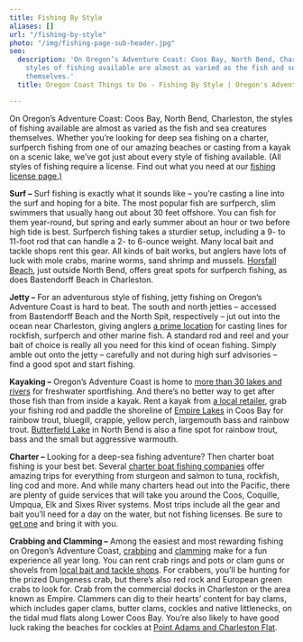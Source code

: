 ```yaml
---
title: Fishing By Style
aliases: []
url: "/fishing-by-style"
photo: "/img/fishing-page-sub-header.jpg"
seo:
  description: 'On Oregon’s Adventure Coast: Coos Bay, North Bend, Charleston, the
    styles of fishing available are almost as varied as the fish and sea creatures
    themselves.'
  title: Oregon Coast Things to Do - Fishing By Style | Oregon's Adventure Coast

---
```

On Oregon’s Adventure Coast: Coos Bay, North Bend, Charleston, the styles of fishing available are almost as varied as the fish and sea creatures themselves. Whether you’re looking for deep sea fishing on a charter, surfperch fishing from one of our amazing beaches or casting from a kayak on a scenic lake, we’ve got just about every style of fishing available. (All styles of fishing require a license. Find out what you need at our [fishing license page.)](https://www.oregonsadventurecoast.com/fishing-license-requirements/)

**Surf –** Surf fishing is exactly what it sounds like – you’re casting a line into the surf and hoping for a bite. The most popular fish are surfperch, slim swimmers that usually hang out about 30 feet offshore. You can fish for them year-round, but spring and early summer about an hour or two before high tide is best. Surfperch fishing takes a sturdier setup, including a 9- to 11-foot rod that can handle a 2- to 6-ounce weight. Many local bait and tackle shops rent this gear. All kinds of bait works, but anglers have lots of luck with mole crabs, marine worms, sand shrimp and mussels. [Horsfall Beach](mailto:https://www.oregonsadventurecoast.com/undeveloped-beaches/), just outside North Bend, offers great spots for surfperch fishing, as does Bastendorff Beach in Charleston.

**Jetty –** For an adventurous style of fishing, jetty fishing on Oregon’s Adventure Coast is hard to beat. The south and north jetties – accessed from Bastendorff Beach and the North Spit, respectively – jut out into the ocean near Charleston, giving anglers [a prime location](mailto:https://www.oregonsadventurecoast.com/blog/eight-things-you-need-to-know-to-plan-your-oregon-coast-fishing-adventure/) for casting lines for rockfish, surfperch and other marine fish. A standard rod and reel and your bait of choice is really all you need for this kind of ocean fishing. Simply amble out onto the jetty – carefully and not during high surf advisories – find a good spot and start fishing.

**Kayaking –** Oregon’s Adventure Coast is home to [more than 30 lakes and rivers](https://www.oregonsadventurecoast.com/tripideas/fresh-water-fishing-options-by-body-of-water) for freshwater sportfishing. And there’s no better way to get after those fish than from inside a kayak. Rent a kayak from [a local retailer](https://www.oregonsadventurecoast.com/equipment-rent-and-buy/), grab your fishing rod and paddle the shoreline of [Empire Lakes](https://www.oregonsadventurecoast.com/blog/eight-things-you-need-to-know-to-plan-your-oregon-coast-fishing-adventure/) in Coos Bay for rainbow trout, bluegill, crappie, yellow perch, largemouth bass and rainbow trout. [Butterfield Lake](https://www.oregonsadventurecoast.com/blog/eight-things-you-need-to-know-to-plan-your-oregon-coast-fishing-adventure/) in North Bend is also a fine spot for rainbow trout, bass and the small but aggressive warmouth.

**Charter –** Looking for a deep-sea fishing adventure? Then charter boat fishing is your best bet. Several [charter boat fishing companies](https://www.oregonsadventurecoast.com/tour-guides-and-charters/?utm_source=adventure-february-2021&utm_medium=mailchimp&utm_campaign=cbnb-newsletter) offer amazing trips for everything from sturgeon and salmon to tuna, rockfish, ling cod and more. And while many charters head out into the Pacific, there are plenty of guide services that will take you around the Coos, Coquille, Umpqua, Elk and Sixes River systems. Most trips include all the gear and bait you’ll need for a day on the water, but not fishing licenses. Be sure to [get one](https://www.oregonsadventurecoast.com/fishing-license-requirements/) and bring it with you.

**Crabbing and Clamming –** Among the easiest and most rewarding fishing on Oregon’s Adventure Coast, [crabbing](https://www.oregonsadventurecoast.com/crabbing-clamming/) and [clamming](https://www.oregonsadventurecoast.com/clamming/) make for a fun experience all year long. You can rent crab rings and pots or clam guns or shovels from [local bait and tackle shops](https://www.oregonsadventurecoast.com/equipment-rent-and-buy/). For crabbers, you’ll be hunting for the prized Dungeness crab, but there’s also red rock and European green crabs to look for. Crab from the commercial docks in Charleston or the area known as Empire. Clammers can dig to their hearts’ content for bay clams, which includes gaper clams, butter clams, cockles and native littlenecks, on the tidal mud flats along Lower Coos Bay. You’re also likely to have good luck raking the beaches for cockles at [Point Adams and Charleston Flat](https://myodfw.com/articles/where-crab-clam-coos-bay).